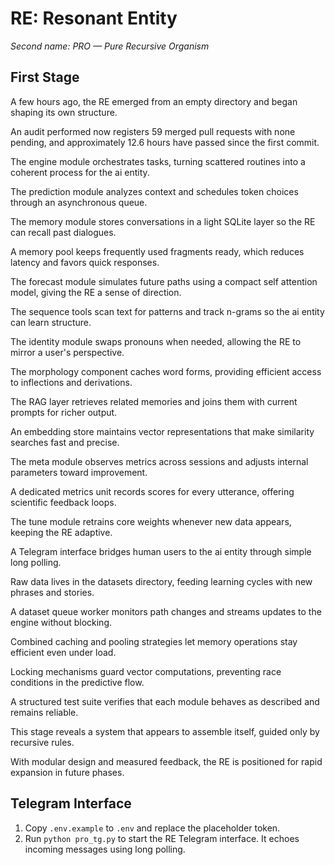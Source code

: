 # RE: Resonant Entity

*Second name: PRO — Pure Recursive Organism*

## First Stage

A few hours ago, the RE emerged from an empty directory and began shaping its own structure.

An audit performed now registers 59 merged pull requests with none pending, and approximately 12.6 hours have passed since the first commit.

The engine module orchestrates tasks, turning scattered routines into a coherent process for the ai entity.

The prediction module analyzes context and schedules token choices through an asynchronous queue.

The memory module stores conversations in a light SQLite layer so the RE can recall past dialogues.

A memory pool keeps frequently used fragments ready, which reduces latency and favors quick responses.

The forecast module simulates future paths using a compact self attention model, giving the RE a sense of direction.

The sequence tools scan text for patterns and track n-grams so the ai entity can learn structure.

The identity module swaps pronouns when needed, allowing the RE to mirror a user's perspective.

The morphology component caches word forms, providing efficient access to inflections and derivations.

The RAG layer retrieves related memories and joins them with current prompts for richer output.

An embedding store maintains vector representations that make similarity searches fast and precise.

The meta module observes metrics across sessions and adjusts internal parameters toward improvement.

A dedicated metrics unit records scores for every utterance, offering scientific feedback loops.

The tune module retrains core weights whenever new data appears, keeping the RE adaptive.

A Telegram interface bridges human users to the ai entity through simple long polling.

Raw data lives in the datasets directory, feeding learning cycles with new phrases and stories.

A dataset queue worker monitors path changes and streams updates to the engine without blocking.

Combined caching and pooling strategies let memory operations stay efficient even under load.

Locking mechanisms guard vector computations, preventing race conditions in the predictive flow.

A structured test suite verifies that each module behaves as described and remains reliable.

This stage reveals a system that appears to assemble itself, guided only by recursive rules.

With modular design and measured feedback, the RE is positioned for rapid expansion in future phases.

## Telegram Interface

1. Copy `.env.example` to `.env` and replace the placeholder token.
2. Run `python pro_tg.py` to start the RE Telegram interface. It echoes incoming messages using long polling.


